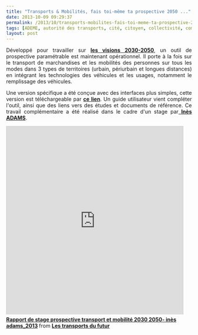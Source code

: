 ```yaml
---
title: "Transports & Mobilités, fais toi-même ta prospective 2050 ..."
date: 2013-10-09 09:29:37
permalink: /2013/10/transports-mobilites-fais-toi-meme-ta-prospective-2050.html
tags: [ADEME, autorité des transports, cité, citoyen, collectivité, commuter, covoiturage, Efficacité énergétique, gouvernance, innovation, management de la mobilité, périurbain]
layout: post
---
```


<p style="text-align: justify;">Développé pour travailler sur <strong><a href="https://gabrielplassat.github.io/transportsdufutur/2012/11/contribution-de-lademe-aux-visions-energetiques-2030-2050.html" target="_blank">les visions 2030-2050</a></strong>, un outil de prospective paramétrable est maintenant opérationnel. Il porte à la fois sur le transport de marchandises et les mobilités des personnes sur tous les modes dans 3 types de territoires (urbain, périurbain et longues distances) en intégrant les technologies des véhicules et les usages, notamment le remplissage des véhicules.</p> <p style="text-align: justify;">Une version spécifique a été conçue avec des interfaces plus simples, cette version est téléchargeable par <strong><a href="https://gabrielplassat.github.io/transportsdufutur/wp-content/uploads/sites/6/files/OUTILS_vba_Prospective_mobilite_2030-2050.zip" target="_blank">ce lien</a></strong>. Un guide utilisateur vient compléter l'outil, ainsi que des liens vers des études et documents de référence. Ce travail complémentaire a été réalisé dans le cadre d'un stage par<strong><a href="http://www.linkedin.com/pub/in%C3%A8s-adams/7b/29a/4aa" target="_blank"> Inès ADAMS</a></strong>. </p>   <!--more-->  <iframe frameborder="0" height="511" marginheight="0" marginwidth="0" scrolling="no" src="http://www.slideshare.net/slideshow/embed_code/27005413" style="border: 1px solid #CCC; border-width: 1px 1px 0; margin-bottom: 5px;" width="479"> </iframe> <div style="margin-bottom: 5px;"> <strong> <a href="https://fr.slideshare.net/transportsdufutur/rapport-de-stage-prospective-transport-et-mobilit-2030-2050-ins-adams2013" target="_blank" title="Rapport de stage prospective transport et mobilité 2030 2050- inès adams_2013">Rapport de stage prospective transport et mobilité 2030 2050- inès adams_2013</a> </strong> from <strong><a href="http://www.slideshare.net/transportsdufutur" target="_blank">Les transports du futur</a></strong> </div>

